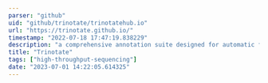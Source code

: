 ```yaml
---
parser: "github"
uid: "github/trinotate/trinotatehub.io"
url: "https://trinotate.github.io/"
timestamp: "2022-07-18 17:47:19.838229"
description: "a comprehensive annotation suite designed for automatic functional annotation of transcriptomes, particularly de novo assembled transcriptomes, from model or non-model organisms."
title: "Trinotate"
tags: ["high-throughput-sequencing"]
date: "2023-07-01 14:22:05.614325"
---
```

